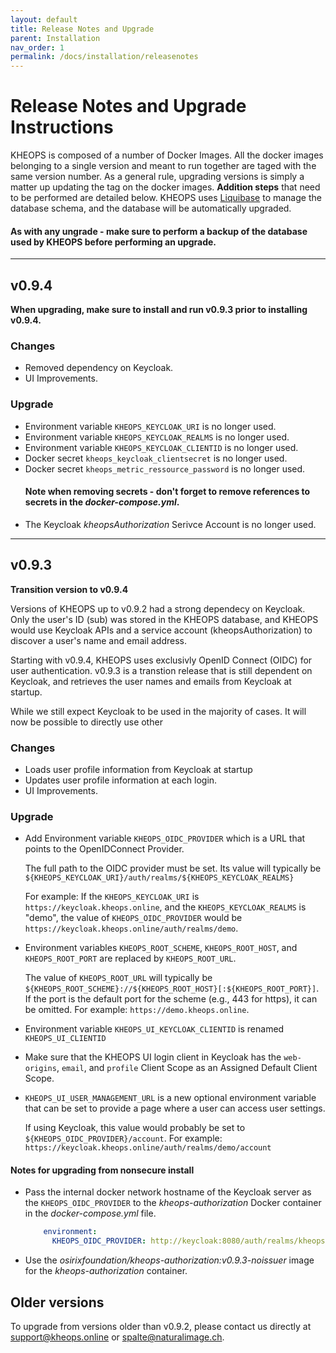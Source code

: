 ```yaml
---
layout: default
title: Release Notes and Upgrade
parent: Installation
nav_order: 1
permalink: /docs/installation/releasenotes
---
```


# Release Notes and Upgrade Instructions

KHEOPS is composed of a number of Docker Images. All the docker images belonging to a single version and meant to run together are taged with the same version number. As a general rule, upgrading versions is simply a matter up updating the tag on the docker images. **Addition steps** that need to be performed are detailed below. KHEOPS uses [Liquibase](https://www.liquibase.org) to manage the database schema, and the database will be automatically upgraded.

#### As with any ungrade - make sure to perform a backup of the database used by KHEOPS before performing an upgrade.

---

## v0.9.4

**When upgrading, make sure to install and run v0.9.3 prior to installing v0.9.4.**

### Changes
- Removed dependency on Keycloak.
- UI Improvements.

### Upgrade

- Environment variable `KHEOPS_KEYCLOAK_URI` is no longer used.
- Environment variable `KHEOPS_KEYCLOAK_REALMS` is no longer used.
- Environment variable `KHEOPS_KEYCLOAK_CLIENTID` is no longer used.
- Docker secret `kheops_keycloak_clientsecret` is no longer used.
- Docker secret `kheops_metric_ressource_password` is no longer used.
  #### Note when removing secrets - don't forget to remove references to secrets in the *docker-compose.yml*.
- The Keycloak *kheopsAuthorization* Serivce Account is no longer used.

---

## v0.9.3

**Transition version to v0.9.4**

Versions of KHEOPS up to v0.9.2 had a strong dependecy on Keycloak. Only the user's ID (sub) was stored in the KHEOPS database, and KHEOPS would use Keycloak APIs and a service account (kheopsAuthorization) to discover a user's name and email address. 

 Starting with v0.9.4, KHEOPS uses exclusivly OpenID Connect (OIDC) for user authentication. v0.9.3 is a transtion release that is still dependent on Keycloak, and retrieves the user names and emails from Keycloak at startup.

 While we still expect Keycloak to be used in the majority of cases. It will now be possible to directly use other 

### Changes
- Loads user profile information from Keycloak at startup
- Updates user profile information at each login.
- UI Improvements.

### Upgrade

- Add Environment variable `KHEOPS_OIDC_PROVIDER` which is a URL that points to the OpenIDConnect Provider.

  The full path to the OIDC provider must be set. Its value will typically be `${KHEOPS_KEYCLOAK_URI}/auth/realms/${KHEOPS_KEYCLOAK_REALMS}`
  
  For example: If the `KHEOPS_KEYCLOAK_URI` is `https://keycloak.kheops.online`, and the `KHEOPS_KEYCLOAK_REALMS` is "demo", the value of `KHEOPS_OIDC_PROVIDER` would be `https://keycloak.kheops.online/auth/realms/demo`.

- Environment variables `KHEOPS_ROOT_SCHEME`, `KHEOPS_ROOT_HOST`, and `KHEOPS_ROOT_PORT` are replaced by `KHEOPS_ROOT_URL`.

  The value of `KHEOPS_ROOT_URL` will typically be `${KHEOPS_ROOT_SCHEME}://${KHEOPS_ROOT_HOST}[:${KHEOPS_ROOT_PORT}]`. If the port is the default port for the scheme (e.g., 443 for https), it can be omitted. For example: `https://demo.kheops.online`.

- Environment variable `KHEOPS_UI_KEYCLOAK_CLIENTID` is renamed `KHEOPS_UI_CLIENTID`

- Make sure that the KHEOPS UI login client in Keycloak has the `web-origins`, `email`, and `profile` Client Scope as an Assigned Default Client Scope.

- `KHEOPS_UI_USER_MANAGEMENT_URL` is a new optional environment variable that can be set to provide a page where a user can access user settings. 

  If using Keycloak, this value would probably be set to `${KHEOPS_OIDC_PROVIDER}/account`. For example: `https://keycloak.kheops.online/auth/realms/demo/account`

#### Notes for upgrading from nonsecure install

- Pass the internal docker network hostname of the Keycloak server as the `KHEOPS_OIDC_PROVIDER` to the *kheops-authorization* Docker container in the *docker-compose.yml* file.

  ``` yaml
      environment:
        KHEOPS_OIDC_PROVIDER: http://keycloak:8080/auth/realms/kheops
  ```
- Use the *osirixfoundation/kheops-authorization:v0.9.3-noissuer* image for the *kheops-authorization* container.


## Older versions

To upgrade from versions older than v0.9.2, please contact us directly at [support@kheops.online](mailto:support@kheops.online?subject=Upgrade%20KHEOPS) or [spalte@naturalimage.ch](mailto:spalte@naturalimage.ch?subject=Upgrade%20KHEOPS).

